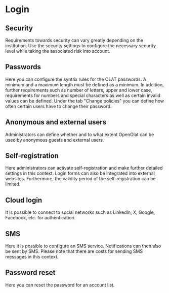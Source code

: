 # Login

## Security

Requirements towards security can vary greatly depending on the institution. Use the security settings to configure the necessary security level while taking the associated risk into account.

## Passwords

Here you can configure the syntax rules for the OLAT passwords. A minimum and
a maximum length must be defined as a minimum. In addition, further
requirements such as number of letters, upper and lower case, requirements for
numbers and special characters as well as certain invalid values can be
defined. Under the tab "Change policies" you can define how often certain
users have to change their password.

## Anonymous and external users

Administrators can define whether and to what extent OpenOlat can be used by anonymous guests and external users.

## Self-registration

Here administrators can activate self-registration and make further detailed
settings in this context. Login forms can also be integrated into external
websites. Furthermore, the validity period of the self-registration can be
limited.

## Cloud login  

It is possible to connect to social networks such as LinkedIn, X,
Google, Facebook, etc. for authentication.

## SMS

Here it is possible to configure an SMS service. Notifications can then also
be sent by SMS. Please note that there are costs for sending SMS messages in
this context.

## Password reset

Here you can reset the password for an account list.
